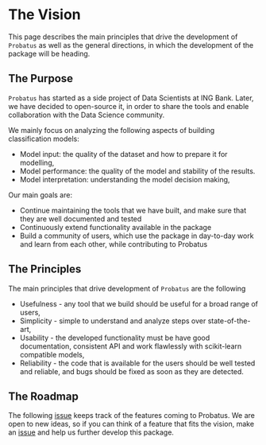 # The Vision

This page describes the main principles that drive the development of `Probatus` as well as the general directions, in which the development of the package will be heading.

## The Purpose

`Probatus` has started as a side project of Data Scientists at ING Bank.
Later, we have decided to open-source it, in order to share the tools and enable collaboration with the Data Science community.

We mainly focus on analyzing the following aspects of building classification models:
- Model input: the quality of the dataset and how to prepare it for modelling,
- Model performance: the quality of the model and stability of the results.
- Model interpretation: understanding the model decision making,

Our main goals are:
- Continue maintaining the tools that we have built, and make sure that they are well documented and tested
- Continuously extend functionality available in the package
- Build a community of users, which use the package in day-to-day work and learn from each other, while contributing to Probatus

## The Principles

The main principles that drive development of `Probatus` are the following

- Usefulness - any tool that we build should be useful for a broad range of users,
- Simplicity - simple to understand and analyze steps over state-of-the-art,
- Usability - the developed functionality must be have good documentation, consistent API and work flawlessly with scikit-learn compatible models,
- Reliability - the code that is available for the users should be well tested and reliable, and bugs should be fixed as soon as they are detected.

## The Roadmap

The following [issue](https://github.com/ing-bank/Probatus/issues/93) keeps track of the features coming to Probatus.
We are open to new ideas, so if you can think of a feature that fits the vision, make an [issue](https://github.com/ing-bank/Probatus/issues) and help us further develop this package.
